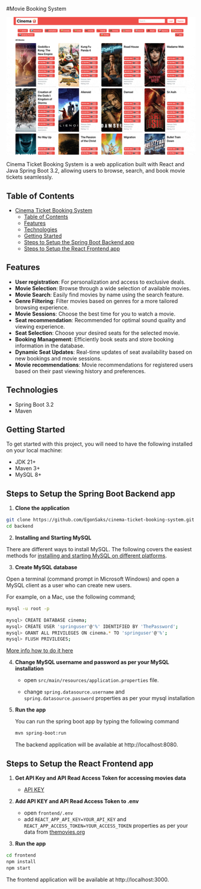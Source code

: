 #Movie Booking System

![cinema](/cinema.gif)

Cinema Ticket Booking System is a web application built with React and Java Spring Boot 3.2, allowing users to browse, search, and book movie tickets seamlessly.

## Table of Contents

- [Cinema Ticket Booking System](#cinema-ticket-booking-system)
  - [Table of Contents](#table-of-contents)
  - [Features](#features)
  - [Technologies](#technologies)
  - [Getting Started](#getting-started)
  - [Steps to Setup the Spring Boot Backend app](#steps-to-setup-the-spring-boot-backend-app)
  - [Steps to Setup the React Frontend app](#steps-to-setup-the-react-frontend-app)

## Features

- **User registration**: For personalization and access to exclusive deals.
- **Movie Selection**: Browse through a wide selection of available movies.
- **Movie Search**: Easily find movies by name using the search feature.
- **Genre Filtering**: Filter movies based on genres for a more tailored browsing experience.
- **Movie Sessions**: Choose the best time for you to watch a movie.
- **Seat recommendation**: Recommended for optimal sound quality and viewing experience.  
- **Seat Selection**: Choose your desired seats for the selected movie.
- **Booking Management**: Efficiently book seats and store booking information in the database.
- **Dynamic Seat Updates**: Real-time updates of seat availability based on new bookings and movie sessions.
- **Movie recommendations**: Movie recommendations for registered users based on their past viewing history and preferences.

## Technologies

- Spring Boot 3.2
- Maven

## Getting Started

To get started with this project, you will need to have the following installed on your local machine:

- JDK 21+
- Maven 3+
- MySQL 8+

## Steps to Setup the Spring Boot Backend app

1. **Clone the application**

```zsh
git clone https://github.com/EgonSaks/cinema-ticket-booking-system.git
cd backend
```
2. **Installing and Starting MySQL**

There are different ways to install MySQL. The following covers the easiest methods for [installing and starting MySQL on different platforms](https://dev.mysql.com/doc/mysql-getting-started/en/#mysql-getting-started-installing).

3. **Create MySQL database**

Open a terminal (command prompt in Microsoft Windows) and open a MySQL client as a user who can create new users.

For example, on a Mac, use the following command;

```zsh
mysql -u root -p
```

```zsh
mysql> CREATE DATABASE cinema;
mysql> CREATE USER 'springuser'@'%' IDENTIFIED BY 'ThePassword';
mysql> GRANT ALL PRIVILEGES ON cinema.* TO 'springuser'@'%';
mysql> FLUSH PRIVILEGES;
```

[More info how to do it here](https://spring.io/guides/gs/accessing-data-mysql)

4. **Change MySQL username and password as per your MySQL installation**

	+ open `src/main/resources/application.properties` file.

	+ change `spring.datasource.username` and `spring.datasource.password` properties as per your mysql installation

5. **Run the app**

	You can run the spring boot app by typing the following command

	```zsh
	mvn spring-boot:run
	```

	The backend application will be available at http://localhost:8080.

## Steps to Setup the React Frontend app

1. **Get API Key and API Read Access Token for accessing movies data**

     + [API KEY](https://www.themoviedb.org/settings/api)

2. **Add API KEY and API Read Access Token to .env**

    + open `frontend/.env`
    + add `REACT_APP_API_KEY=YOUR_API_KEY` and `REACT_APP_ACCESS_TOKEN=YOUR_ACCESS_TOKEN` properties as per your data from [themovies.org](https://www.themoviedb.org/settings/api)

3. **Run the app**
```zsh
cd frontend
npm install
npm start
```

The frontend application will be available at http://localhost:3000.
